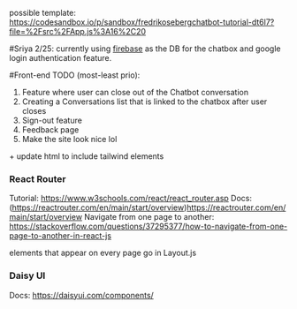 possible template: https://codesandbox.io/p/sandbox/fredrikosebergchatbot-tutorial-dt6l7?file=%2Fsrc%2FApp.js%3A16%2C20

#Sriya 2/25:
currently using [firebase](https://console.firebase.google.com/) as the DB for the chatbox and google login authentication feature. 

#Front-end TODO (most-least prio):
1. Feature where user can close out of the Chatbot conversation
2. Creating a Conversations list that is linked to the chatbox after user closes
3. Sign-out feature
4. Feedback page
5. Make the site look nice lol 

  \+ update html to include tailwind elements

### React Router
Tutorial: https://www.w3schools.com/react/react_router.asp
Docs: (https://reactrouter.com/en/main/start/overview)https://reactrouter.com/en/main/start/overview
Navigate from one page to another: https://stackoverflow.com/questions/37295377/how-to-navigate-from-one-page-to-another-in-react-js

elements that appear on every page go in Layout.js

### Daisy UI
Docs: https://daisyui.com/components/